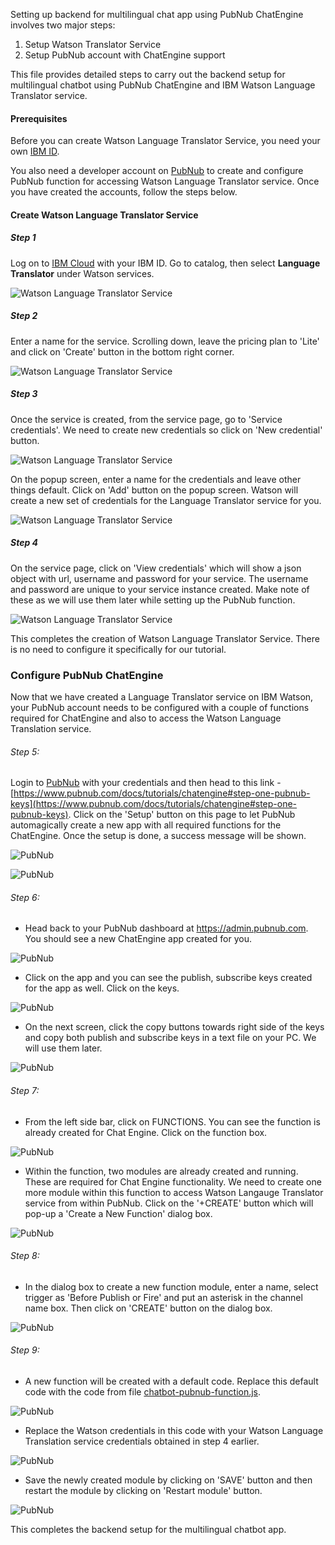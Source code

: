 
Setting up backend for multilingual chat app using PubNub ChatEngine involves two major steps:

1. Setup Watson Translator Service
2. Setup PubNub account with ChatEngine support

This file provides detailed steps to carry out the backend setup for multilingual chatbot using PubNub ChatEngine and IBM Watson Language Translator service.

#### Prerequisites

Before you can create Watson Language Translator Service, you need your own [IBM ID](https://console.bluemix.net/).  

You also need a developer account on [PubNub](https://admin.pubnub.com) to  create and configure PubNub function for accessing Watson Language Translator service. Once you have created the accounts, follow the steps below.

#### Create Watson Language Translator Service

##### Step 1

Log on to [IBM Cloud](https://console.bluemix.net/) with your IBM ID. Go to catalog, then select **Language Translator** under Watson services.

![Watson Language Translator Service](screenshots/lts_1.png)


##### Step 2

Enter a name for the service. Scrolling down, leave the pricing plan to 'Lite' and click on 'Create' button in the bottom right corner.

![Watson Language Translator Service](screenshots/lts_2.png)


##### Step 3

Once the service is created, from the service page, go to 'Service credentials'. We need to create new credentials so click on 'New credential' button.

![Watson Language Translator Service](screenshots/lts_3.png)


On the popup screen, enter a name for the credentials and leave other things default. Click on 'Add' button on the popup screen. Watson will create a new set of credentials for the Language Translator service for you.

![Watson Language Translator Service](screenshots/lts_4.png)

##### Step 4

On the service page, click on 'View credentials' which will show a json object with url, username and password for your service.
The username and password are unique to your service instance created. Make note of these as we will use them later while setting up the PubNub function.


![Watson Language Translator Service](screenshots/lts_5.png)


This completes the creation of Watson Language Translator Service. There is no need to configure it specifically for our tutorial.




### Configure PubNub ChatEngine

Now that we have created a Language Translator service on IBM Watson, your PubNub account needs to be configured with a couple of functions required for ChatEngine and also to access the Watson Language Translation service.

###### Step 5:

Login to [PubNub](https://admin.pubnub.com) with your credentials and then head to this link -[https://www.pubnub.com/docs/tutorials/chatengine#step-one-pubnub-keys](https://www.pubnub.com/docs/tutorials/chatengine#step-one-pubnub-keys). Click on the 'Setup' button on this page to let PubNub automagically create a new app with all required functions for the ChatEngine. Once the setup is done, a success message will be shown.

![PubNub](screenshots/pubnub-1.png)

![PubNub](screenshots/pubnub-2.png)


###### Step 6:

* Head back to your PubNub dashboard at https://admin.pubnub.com. You should see a new ChatEngine app created for you.

![PubNub](screenshots/pubnub-3.png)


* Click on the app and you can see the publish, subscribe keys created for the app as well. Click on the keys.

![PubNub](screenshots/pubnub-4.png)

* On the next screen, click the copy buttons towards right side of the keys and copy both publish and subscribe keys in a text file on your PC. We will use them later.

![PubNub](screenshots/pubnub-5.png)


###### Step 7:

* From the left side bar, click on FUNCTIONS. You can see the function is already created for Chat Engine. Click on the function box.

![PubNub](screenshots/pubnub-6.png)

* Within the function, two modules are already created and running. These are required for Chat Engine functionality. We need to create one more module within this function to access Watson Langauge Translator service from within PubNub. Click on the '+CREATE' button which will pop-up a 'Create a New Function' dialog box.

![PubNub](screenshots/pubnub-7.png)


###### Step 8:

* In the dialog box to create a new function module, enter a name, select trigger as 'Before Publish or Fire' and put an asterisk in the channel name box. Then click on 'CREATE' button on the dialog box.

![PubNub](screenshots/pubnub-8.png)


###### Step 9:

* A new function will be created with a default code. Replace this default code with the code from file [chatbot-pubnub-function.js](watson-lt-function/watson-lt-function.js).

![PubNub](screenshots/pubnub-9.png)


* Replace the Watson credentials in this code with your Watson Language Translation service credentials obtained in step 4 earlier.

![PubNub](screenshots/pubnub-a.png)


* Save the newly created module by clicking on 'SAVE' button and then restart the module by clicking on 'Restart module' button.

![PubNub](screenshots/pubnub-c.png)

This completes the backend setup for the multilingual chatbot app.
